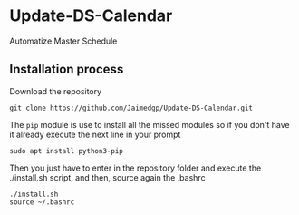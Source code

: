 # Update-DS-Calendar
Automatize Master Schedule

## Installation process

Download the repository

``` shell
git clone https://github.com/Jaimedgp/Update-DS-Calendar.git
```

The `pip` module is use to install all the missed modules so if you don't have
it already execute the next line in your prompt

``` shell
sudo apt install python3-pip
```

Then you just have to enter in the repository folder and execute the
./install.sh script, and then, source again the .bashrc

``` shell
./install.sh
source ~/.bashrc
```


